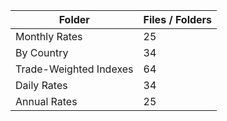 | Folder                 |   Files / Folders |
|------------------------|-------------------|
| Monthly Rates          |                25 |
| By Country             |                34 |
| Trade-Weighted Indexes |                64 |
| Daily Rates            |                34 |
| Annual Rates           |                25 |